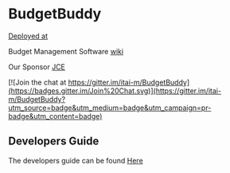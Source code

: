 # BudgetBuddy

[Deployed at](http://budgetbuddypresentation.appspot.com/)

Budget Management Software [wiki](https://github.com/itai-m/Budget-Buddy/wiki)

Our Sponsor [JCE](https://github.com/jce-il/se-class/wiki)

[![Join the chat at https://gitter.im/itai-m/BudgetBuddy](https://badges.gitter.im/Join%20Chat.svg)](https://gitter.im/itai-m/BudgetBuddy?utm_source=badge&utm_medium=badge&utm_campaign=pr-badge&utm_content=badge)

## Developers Guide
The  developers guide can be found [Here](https://github.com/itai-m/BudgetBuddy/wiki/Developer-Guide)
